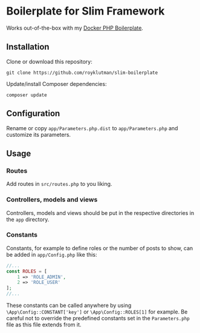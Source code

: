 # Boilerplate for Slim Framework
Works out-of-the-box with my [Docker PHP Boilerplate](https://github.com/royklutman/docker-php-boilerplate).
## Installation
Clone or download this repository:
```
git clone https://github.com/royklutman/slim-boilerplate
```
Update/install Composer dependencies:
```
composer update
```
## Configuration
Rename or copy `app/Parameters.php.dist` to `app/Parameters.php` and customize its parameters.
## Usage
### Routes
Add routes in `src/routes.php` to you liking.
### Controllers, models and views
Controllers, models and views should be put in the respective directories in the `app` directory.
### Constants
Constants, for example to define roles or the number of posts to show, can be added in `app/Config.php` like this:
```php
//...
const ROLES = [
    1 => 'ROLE_ADMIN',
    2 => 'ROLE_USER'
];
//...
```
These constants can be called anywhere by using `\App\Config::CONSTANT['key']` or `\App\Config::ROLES[1]` for example.
Be careful not to override the predefined constants set in the `Parameters.php` file as this file extends from it.
